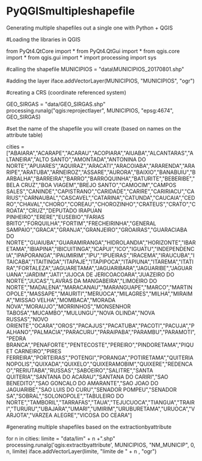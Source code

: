 # PyQGISmultipleshapefile
Generating multiple shapefiles out a single one with Python + QGIS

#Loading the libraries in QGIS

from PyQt4.QtCore import *
from PyQt4.QtGui import *
from qgis.core import *
from qgis.gui import *
import processing
import sys

#calling the shapefile
MUNICIPIOS = "data\MUNICIPIOS_20170801.shp"

#adding the layer
iface.addVectorLayer(MUNICIPIOS, "MUNICIPIOS", "ogr")

#creating a CRS (coordinate referenced system)

GEO_SIRGAS = "data/GEO_SIRGAS.shp"
processing.runalg("qgis:reprojectlayer", MUNICIPIOS, "epsg:4674", GEO_SIRGAS)

#set the name of the shapefile you will create (based on names on the attribute table)

cities = ["ABAIARA","ACARAPE","ACARAU","ACOPIARA","AIUABA","ALCANTARAS","ALTANEIRA","ALTO SANTO","AMONTADA","ANTONINA DO NORTE","APUIARES","AQUIRAZ","ARACATI","ARACOIABA","ARARENDA","ARARIPE","ARATUBA","ARNEIROZ","ASSARE","AURORA","BAIXIO","BANABUIU","BARBALHA","BARREIRA","BARRO","BARROQUINHA","BATURITE","BEBERIBE","BELA CRUZ","BOA VIAGEM","BREJO SANTO","CAMOCIM","CAMPOS SALES","CANINDE","CAPISTRANO","CARIDADE","CARIRE","CARIRIACU","CARIUS","CARNAUBAL","CASCAVEL","CATARINA","CATUNDA","CAUCAIA","CEDRO","CHAVAL","CHORO","COREAU","CHOROZINHO","CRATEUS","CRATO","CROATA","CRUZ","DEPUTADO IRAPUAN PINHEIRO","ERERE","EUSEBIO","FARIAS BRITO","FORQUILHA","FORTIM","FRECHEIRINHA","GENERAL SAMPAIO","GRACA","GRANJA","GRANJEIRO","GROAIRAS","GUARACIABA DO NORTE","GUAIUBA","GUARAMIRANGA","HIDROLANDIA","HORIZONTE","IBARETAMA","IBIAPINA","IBICUITINGA","ICAPUI","ICO","IGUATU","INDEPENDENCIA","IPAPORANGA","IPAUMIRIM","IPU","IPUEIRAS","IRACEMA","IRAUCUBA","ITAICABA","ITAITINGA","ITAPAJE","ITAPIPOCA","ITAPIUNA","ITAREMA","ITATIRA","FORTALEZA","JAGUARETAMA","JAGUARIBARA","JAGUARIBE","JAGUARUANA","JARDIM","JATI","JIJOCA DE JERICOACOARA","JUAZEIRO DO NORTE","JUCAS","LAVRAS DA MANGABEIRA","LIMOEIRO DO NORTE","MADALENA","MARACANAU","MARANGUAPE","MARCO","MARTINOPOLE","MASSAPE","MAURITI","MERUOCA","MILAGRES","MILHA","MIRAIMA","MISSAO VELHA","MOMBACA","MORADA NOVA","MORAUJO","MORRINHOS","MONSENHOR TABOSA","MUCAMBO","MULUNGU","NOVA OLINDA","NOVA RUSSAS","NOVO ORIENTE","OCARA","OROS","PACAJUS","PACATUBA","PACOTI","PACUJA","PALHANO","PALMACIA","PARACURU","PARAIPABA","PARAMBU","PARAMOTI","PEDRA BRANCA","PENAFORTE","PENTECOSTE","PEREIRO","PINDORETAMA","PIQUET CARNEIRO","PIRES FERREIRA","PORTEIRAS","POTENGI","PORANGA","POTIRETAMA","QUITERIANOPOLIS","QUIXADA","QUIXELO","QUIXERAMOBIM","QUIXERE","REDENCAO","RERIUTABA","RUSSAS","SABOEIRO","SALITRE","SANTA QUITERIA","SANTANA DO ACARAU","SANTANA DO CARIRI","SAO BENEDITO","SAO GONCALO DO AMARANTE","SAO JOAO DO JAGUARIBE","SAO LUIS DO CURU","SENADOR POMPEU","SENADOR SA","SOBRAL","SOLONOPOLE","TABULEIRO DO NORTE","TAMBORIL","TARRAFAS","TAUA","TEJUCUOCA","TIANGUA","TRAIRI","TURURU","UBAJARA","UMARI","UMIRIM","URUBURETAMA","URUOCA","VARJOTA","VARZEA ALEGRE","VICOSA DO CEARA"]

#generating multiple shapefiles based on the extractionbyattribute

for n in cities:
  limite = "data/lim" + n +".shp"
  processing.runalg('qgis:extractbyattribute', MUNICIPIOS, "NM_MUNICIP", 0, n, limite)
  iface.addVectorLayer(limite, "limite de " + n , "ogr")
	
